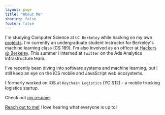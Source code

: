 ```yaml
---
layout: page
title: "About Me"
sharing: false
footer: false
---
```


I'm studying Computer Science at `UC Berkeley` while hacking on my own [projects](/projects/). I'm currently an undergraduate student instructor for Berkeley's machine learning class (CS 189). I'm also involved as an officer at [Hackers @ Berkeley](http://hackersatberkeley.com/). This summer I interned at `Twitter` on the Ads Analytics Infrastructure team. 

I've recently been diving into software systems and machine learning, but I still keep an eye on the iOS mobile and JavaScript web ecosystems.

I formerly worked on iOS at `Keychain Logistics` (YC S12) - a mobile trucking logistics startup.

Check out [my resume](/about/brianchu_resume.pdf).

<a href="#" data-toggle="modal" data-target=".contact-modal">Reach out to me!</a> I love hearing what everyone is up to!
